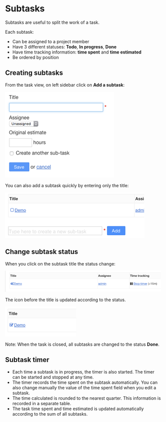 Subtasks
========

Subtasks are useful to split the work of a task.

Each subtask:

- Can be assigned to a project member
- Have 3 different statuses: **Todo**, **In progress**, **Done**
- Have time tracking information: **time spent** and **time estimated**
- Be ordered by position

Creating subtasks
-----------------

From the task view, on left sidebar click on **Add a subtask**:

![Add a subtask](../screenshots/add-subtask.png)

You can also add a subtask quickly by entering only the title:

![Add a subtask from the task view](../screenshots/add-subtask-shortcut.png)

Change subtask status
---------------------

When you click on the subtask title the status change:

![Subtask in progress](../screenshots/subtask-status-inprogress.png)

The icon before the title is updated according to the status.

![Subtask done](../screenshots/subtask-status-done.png)

Note: When the task is closed, all subtasks are changed to the status **Done**.

Subtask timer
-------------

- Each time a subtask is in progress, the timer is also started. The timer can be started and stopped at any time.
- The timer records the time spent on the subtask automatically. You can also change manually the value of the time spent field when you edit a subtask.
- The time calculated is rounded to the nearest quarter. This information is recorded in a separate table.
- The task time spent and time estimated is updated automatically according to the sum of all subtasks.

